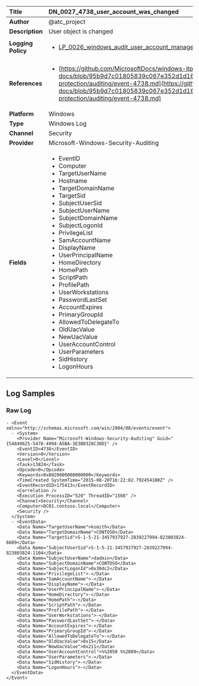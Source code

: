 | Title              | DN_0027_4738_user_account_was_changed       |
|:-------------------|:------------------|
| **Author**         | @atc_project        |
| **Description**    | User object is changed |
| **Logging Policy** | <ul><li>[LP_0026_windows_audit_user_account_management](../Logging_Policies/LP_0026_windows_audit_user_account_management.md)</li></ul> |
| **References**     | <ul><li>[https://github.com/MicrosoftDocs/windows-itpro-docs/blob/95b9d7c01805839c067e352d1d16702604b15f11/windows/security/threat-protection/auditing/event-4738.md](https://github.com/MicrosoftDocs/windows-itpro-docs/blob/95b9d7c01805839c067e352d1d16702604b15f11/windows/security/threat-protection/auditing/event-4738.md)</li></ul> |
| **Platform**       | Windows    |
| **Type**           | Windows Log        |
| **Channel**        | Security     |
| **Provider**       | Microsoft-Windows-Security-Auditing    |
| **Fields**         | <ul><li>EventID</li><li>Computer</li><li>TargetUserName</li><li>Hostname</li><li>TargetDomainName</li><li>TargetSid</li><li>SubjectUserSid</li><li>SubjectUserName</li><li>SubjectDomainName</li><li>SubjectLogonId</li><li>PrivilegeList</li><li>SamAccountName</li><li>DisplayName</li><li>UserPrincipalName</li><li>HomeDirectory</li><li>HomePath</li><li>ScriptPath</li><li>ProfilePath</li><li>UserWorkstations</li><li>PasswordLastSet</li><li>AccountExpires</li><li>PrimaryGroupId</li><li>AllowedToDelegateTo</li><li>OldUacValue</li><li>NewUacValue</li><li>UserAccountControl</li><li>UserParameters</li><li>SidHistory</li><li>LogonHours</li></ul> |


## Log Samples

### Raw Log

```
- <Event xmlns="http://schemas.microsoft.com/win/2004/08/events/event">
  - <System>
    <Provider Name="Microsoft-Windows-Security-Auditing" Guid="{54849625-5478-4994-A5BA-3E3B0328C30D}" /> 
    <EventID>4738</EventID> 
    <Version>0</Version> 
    <Level>0</Level> 
    <Task>13824</Task> 
    <Opcode>0</Opcode> 
    <Keywords>0x8020000000000000</Keywords> 
    <TimeCreated SystemTime="2015-08-20T16:22:02.792454100Z" /> 
    <EventRecordID>175413</EventRecordID> 
    <Correlation /> 
    <Execution ProcessID="520" ThreadID="1508" /> 
    <Channel>Security</Channel> 
    <Computer>DC01.contoso.local</Computer> 
    <Security /> 
  </System>
  - <EventData>
    <Data Name="TargetUserName">ksmith</Data> 
    <Data Name="TargetDomainName">CONTOSO</Data> 
    <Data Name="TargetSid">S-1-5-21-3457937927-2839227994-823803824-6609</Data> 
    <Data Name="SubjectUserSid">S-1-5-21-3457937927-2839227994-823803824-1104</Data> 
    <Data Name="SubjectUserName">dadmin</Data> 
    <Data Name="SubjectDomainName">CONTOSO</Data> 
    <Data Name="SubjectLogonId">0x30dc2</Data> 
    <Data Name="PrivilegeList">-</Data> 
    <Data Name="SamAccountName">-</Data> 
    <Data Name="DisplayName">-</Data> 
    <Data Name="UserPrincipalName">-</Data> 
    <Data Name="HomeDirectory">-</Data> 
    <Data Name="HomePath">-</Data> 
    <Data Name="ScriptPath">-</Data> 
    <Data Name="ProfilePath">-</Data> 
    <Data Name="UserWorkstations">-</Data> 
    <Data Name="PasswordLastSet">-</Data> 
    <Data Name="AccountExpires">-</Data> 
    <Data Name="PrimaryGroupId">-</Data> 
    <Data Name="AllowedToDelegateTo">-</Data> 
    <Data Name="OldUacValue">0x15</Data> 
    <Data Name="NewUacValue">0x211</Data> 
    <Data Name="UserAccountControl">%%2050 %%2089</Data> 
    <Data Name="UserParameters">-</Data> 
    <Data Name="SidHistory">-</Data> 
    <Data Name="LogonHours">-</Data> 
  </EventData>
</Event>

```




